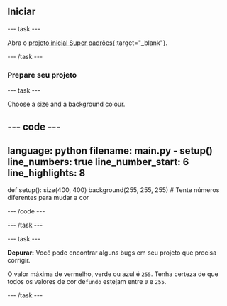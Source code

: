 ## Iniciar

--- task ---

Abra o [projeto inicial Super padrões](https://editor.raspberrypi.org/en/projects/powerful-patterns-starter){:target="_blank"}.

--- /task ---

### Prepare seu projeto

--- task ---

Choose a size and a background colour.

--- code ---
---
language: python filename: main.py - setup() line_numbers: true line_number_start: 6
line_highlights: 8
---
def setup(): size(400, 400) background(255, 255, 255)  # Tente números diferentes para mudar a cor

--- /code ---

--- /task ---

--- task ---

**Depurar:** Você pode encontrar alguns bugs em seu projeto que precisa corrigir.

O valor máxima de vermelho, verde ou azul é `255`. Tenha certeza de que todos os valores de cor de`fundo` estejam entre `0` e `255`.

--- /task ---


